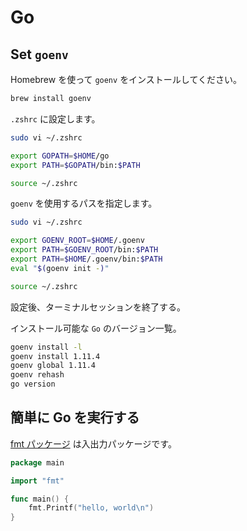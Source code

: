 # Go

## Set `goenv`

Homebrew を使って `goenv` をインストールしてください。

```bash
brew install goenv
```

`.zshrc` に設定します。

```bash
sudo vi ~/.zshrc

export GOPATH=$HOME/go
export PATH=$GOPATH/bin:$PATH

source ~/.zshrc
```

`goenv` を使用するパスを指定します。

```bash
sudo vi ~/.zshrc

export GOENV_ROOT=$HOME/.goenv
export PATH=$GOENV_ROOT/bin:$PATH
export PATH=$HOME/.goenv/bin:$PATH
eval "$(goenv init -)"

source ~/.zshrc
```

設定後、ターミナルセッションを終了する。

インストール可能な `Go` のバージョン一覧。

```bash
goenv install -l
goenv install 1.11.4
goenv global 1.11.4
goenv rehash
go version
```

## 簡単に Go を実行する

[fmt パッケージ](https://golang.org/pkg/fmt/) は入出力パッケージです。

```go
package main

import "fmt"

func main() {
    fmt.Printf("hello, world\n")
}
```
